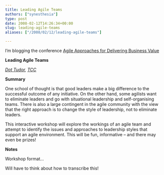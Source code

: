 ```yaml
---
title: Leading Agile Teams
authors: ["synesthesia"]
type: post
date: 2008-02-12T14:26:34+00:00
slug: leading-agile-teams 
aliases: ["/2008/02/12/leading-agile-teams"]

---
```

I’m blogging the conference [Agile Approaches for Delivering Business Value][1]

**Leading Agile Teams**

_[Dot Tudor][2], [TCC][3]_

**Summary**

One school of thought is that good leaders make a big difference to the successful outcome of any initiative. On the other hand, some agilists want to eliminate leaders and go with situational leadership and self-organising teams. There is also a large contingent in the agile community with the view that the right approach is to change the style of leadership, not to eliminate leaders.

This interactive workshop will explore the workings of an agile team and attempt to identify the issues and approaches to leadership styles that support an agile environment. This will be fun, informative &#8211; and there may even be prizes!

**Notes**

Workshop format…

Will have to think about how to transcribe this!

 [1]: https://www.unicom.co.uk/product_detail.asp?prdid=1547
 [2]: https://www.linkedin.com/pub/1/b0/aa0
 [3]: https://www.tcc-net.com/